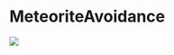 # MeteoriteAvoidance
 
<img src="https://github.com/wlgns5518/MeteoriteAvoidance/assets/128718414/b5156a31-a314-4417-8692-2dfae49b1049">

